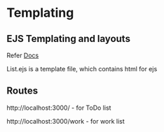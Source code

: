 # Templating

## EJS Templating and layouts

Refer [Docs](https://ejs.co/#docs)

List.ejs is a template file, which contains html for ejs

## Routes

http://localhost:3000/ - for ToDo list

http://localhost:3000/work - for work list
